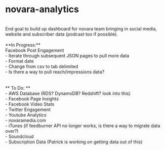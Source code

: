 # novara-analytics 
<br />
End goal to build up dashboard for novara team bringing in social media, website and subscriber data (podcast too if possible).<br />
<br />
**In Progress:** 	
<br /> Facebook Post Engagement	<br />
- Iterate through subsequent JSON pages to pull more data<br />
- Format date<br />
- Change from csv to tab delimited<br />
- Is there a way to pull reach/impressions data?<br />
<br /><br />
** To Do: ** <br />
- AWS Database (RDS? DynamoDB? Redshift? look into this) <br />
- Facebook Page Insights<br />
- Facebook Video Stats<br />
- Twitter Engagement<br />
- Youtube Analytics<br />
- novaramedia.com<br />
- iTunes (if feedburner API no longer works, is there a way to migrate data over?)<br />
- Soundcloud<br />
- Subscription Data (Patrick is working on getting data out of this)<br />
